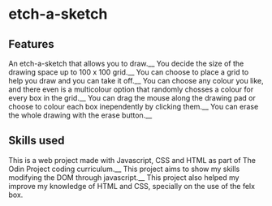 # etch-a-sketch

## Features
An etch-a-sketch that allows you to draw.__
You decide the size of the drawing space up to 100 x 100 grid.__
You can choose to place a grid to help you draw and you can take it off.__
You can choose any colour you like, and there even is a multicolour option that randomly chosses a colour for every box in the grid.__
You can drag the mouse along the drawing pad or choose to colour each box inependently by clicking them.__
You can erase the whole drawing with the erase button.__

## Skills used
This is a web project made with Javascript, CSS and HTML as part of The Odin Project coding curriculum.__
This project aims to show my skills modifying the DOM through javascript.__
This project also helped my improve my knowledge of HTML and CSS, specially on the use of the felx box.
